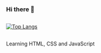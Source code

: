 ### Hi there 👋

##

[![Top Langs](https://github-readme-stats.vercel.app/api/top-langs/?username=vyukisaito&layout=compact)](https://github.com/vyukisaito/github-readme-stats)

##
Learning HTML, CSS and JavaScript
